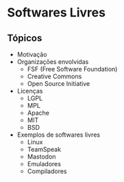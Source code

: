 # Softwares Livres

## Tópicos

- Motivação
- Organizações envolvidas
    - FSF (Free Software Foundation)
    - Creative Commons
    - Open Source Initiative
- Licenças
    - LGPL
    - MPL
    - Apache
    - MIT
    - BSD
- Exemplos de softwares livres
    - Linux
    - TeamSpeak
    - Mastodon
    - Emuladores
    - Compiladores
